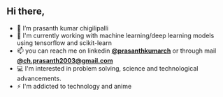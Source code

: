 ## Hi there,
- 👋 I’m prasanth kumar chigilipalli
- 🌱 I'm currently working with machine learning/deep learning models using tensorflow and scikit-learn
- 📫 you can reach me on linkedin [**@prasanthkumarch**](https://www.linkedin.com/in/prasanthkumarch/) or through mail [**@ch.prasanth2003@gmail.com**](mailto:ch.prasanth2003@gmail.com)
- 💻 I'm interested in problem solving, science and technological advancements.
- ⚡ I'm addicted to technology and anime

